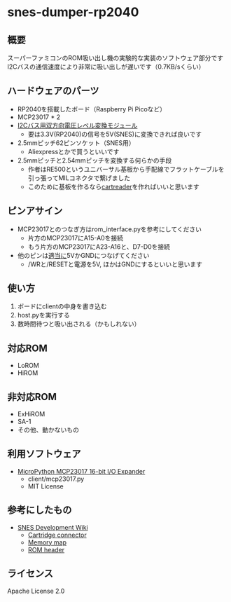# snes-dumper-rp2040
##  概要
スーパーファミコンのROM吸い出し機の実験的な実装のソフトウェア部分です
I2Cバスの通信速度により非常に吸い出しが遅いです（0.7KB/sくらい）

## ハードウェアのパーツ
- RP2040を搭載したボード（Raspberry Pi Picoなど）
- MCP23017 * 2
- [I2Cバス用双方向電圧レベル変換モジュール](https://akizukidenshi.com/catalog/g/gM-05825/)
  - 要は3.3V(RP2040)の信号を5V(SNES)に変換できれば良いです
- 2.5mmピッチ62ピンソケット（SNES用）
  - Aliexpressとかで買うといいです
- 2.5mmピッチと2.54mmピッチを変換する何らかの手段
  - 作者はRE500というユニバーサル基板から手配線でフラットケーブルを引っ張ってMILコネクタで繋げました
  - このために基板を作るなら[cartreader](https://github.com/sanni/cartreader)を作ればいいと思います

## ピンアサイン
- MCP23017とのつなぎ方はrom_interface.pyを参考にしてください
  - 片方のMCP23017にA15-A0を接続
  - もう片方のMCP23017にA23-A16と、D7-D0を接続
- 他のピンは[適当に](https://snes.nesdev.org/wiki/Cartridge_connector)5VかGNDにつなげてください
  - /WRと/RESETと電源を5V, ほかはGNDにするといいと思います

## 使い方
1. ボードにclientの中身を書き込む
2. host.pyを実行する
3. 数時間待つと吸い出される（かもしれない）

## 対応ROM
- LoROM
- HiROM

## 非対応ROM
- ExHiROM
- SA-1
- その他、動かないもの

## 利用ソフトウェア
- [MicroPython MCP23017 16-bit I/O Expander](https://github.com/mcauser/micropython-mcp23017)
  - client/mcp23017.py
  - MIT License

## 参考にしたもの
- [SNES Development Wiki](https://snes.nesdev.org/wiki/Main_Page)
  - [Cartridge connector](https://snes.nesdev.org/wiki/Cartridge_connector)
  - [Memory map](https://snes.nesdev.org/wiki/Memory_map)
  - [ROM header](https://snes.nesdev.org/wiki/ROM_header)

## ライセンス
Apache License 2.0